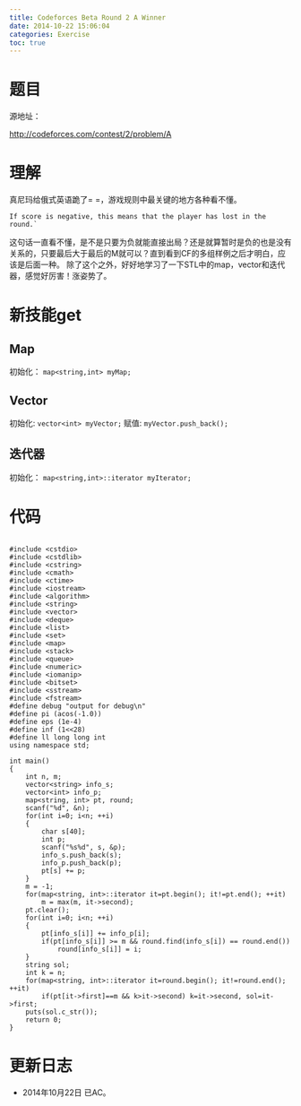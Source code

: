 ```yaml
---
title: Codeforces Beta Round 2 A Winner
date: 2014-10-22 15:06:04
categories: Exercise
toc: true
---
```

# 题目
源地址：

http://codeforces.com/contest/2/problem/A

# 理解
真尼玛给俄式英语跪了= =，游戏规则中最关键的地方各种看不懂。

```
If score is negative, this means that the player has lost in the round.`

```
这句话一直看不懂，是不是只要为负就能直接出局？还是就算暂时是负的也是没有关系的，只要最后大于最后的M就可以？直到看到CF的多组样例之后才明白，应该是后面一种。
除了这个之外，好好地学习了一下STL中的map，vector和迭代器，感觉好厉害！涨姿势了。

<!-- more -->

# 新技能get
## Map
初始化： `map<string,int> myMap;`
## Vector
初始化: `vector<int> myVector;`
赋值: `myVector.push_back();`
## 迭代器
初始化： `map<string,int>::iterator myIterator;`

# 代码

```

#include <cstdio>
#include <cstdlib>
#include <cstring>
#include <cmath>
#include <ctime>
#include <iostream>
#include <algorithm>
#include <string>
#include <vector>
#include <deque>
#include <list>
#include <set>
#include <map>
#include <stack>
#include <queue>
#include <numeric>
#include <iomanip>
#include <bitset>
#include <sstream>
#include <fstream>
#define debug "output for debug\n"
#define pi (acos(-1.0))
#define eps (1e-4)
#define inf (1<<28)
#define ll long long int
using namespace std;

int main()
{
    int n, m;
    vector<string> info_s;
    vector<int> info_p;
    map<string, int> pt, round;
    scanf("%d", &n);
    for(int i=0; i<n; ++i)
    {
        char s[40];
        int p;
        scanf("%s%d", s, &p);
        info_s.push_back(s);
        info_p.push_back(p);
        pt[s] += p;
    }
    m = -1;
    for(map<string, int>::iterator it=pt.begin(); it!=pt.end(); ++it)
        m = max(m, it->second);
    pt.clear();
    for(int i=0; i<n; ++i)
    {
        pt[info_s[i]] += info_p[i];
        if(pt[info_s[i]] >= m && round.find(info_s[i]) == round.end())
            round[info_s[i]] = i;
    }
    string sol;
    int k = n;
    for(map<string, int>::iterator it=round.begin(); it!=round.end(); ++it)
        if(pt[it->first]==m && k>it->second) k=it->second, sol=it->first;
    puts(sol.c_str());
    return 0;
}

```

# 更新日志
- 2014年10月22日 已AC。